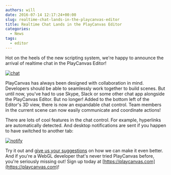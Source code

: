 ```yaml
---
authors: will
date: 2016-07-14 12:17:24+00:00
slug: realtime-chat-lands-in-the-playcanvas-editor
title: Realtime Chat Lands in the PlayCanvas Editor
categories:
  - News
tags:
  - editor
---
```


Hot on the heels of the new scripting system, we're happy to announce the arrival of realtime chat in the PlayCanvas Editor!

<!-- more -->

[![chat](/img/chat.gif)](/img/chat.gif)

PlayCanvas has always been designed with collaboration in mind. Developers should be able to seamlessly work together to build scenes. But until now, you've had to use Skype, Slack or some other chat app alongside the PlayCanvas Editor. But no longer! Added to the bottom left of the Editor's 3D view, there is now an expandable chat control. Team members in the current scene can now easily communicate and coordinate actions!

There are lots of cool features in the chat control. For example, hyperlinks are automatically detected. And desktop notifications are sent if you happen to have switched to another tab:

[![notify](/img/notify.gif)](/img/notify.gif)

Try it out and [give us your suggestions](https://forum.playcanvas.com/t/realtime-chat-lands-in-the-playcanvas-editor/2155) on how we can make it even better. And if you're a WebGL developer that's never tried PlayCanvas before, you're seriously missing out! Sign up today at [https://playcanvas.com](https://playcanvas.com)!

